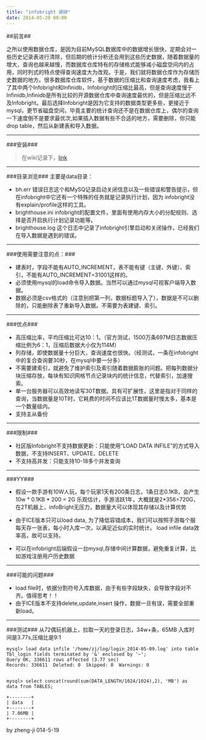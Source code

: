 ```yaml
---
title: "infobright 调研"
date: 2014-05-20 00:00
---
```


##前言##

之所以使用数据仓库，是因为目前MySQL数据库中的数据增长很快，定期会对一些历史记录表进行清除，但后期的统计分析还会用到这些历史数据，随着数据量的增大，查询也越来越慢，而数据库仓库特有的存储格式能够减小磁盘空间内的占用，同时列式的特点使得查询速度大为改观。于是，我们就将数据仓库作为存储历史数据的地方。很多数据库仓库软件，基于数据的压缩比和查询速度考虑，我看上了其中两个Infobright和Infinidb，Infobright的压缩比最高，但是查询速度慢于Infinidb,Infinidb是所有比较的开源数据仓库中查询速度最优的，但是压缩比远不及Infobright。最后选择Infobright是因为它支持的数据类型更多些，更接近于mysql，更节省磁盘空间，毕竟主要的统计查询还不是在数据仓库上，偶尔的查询一下速度倒不是要求最优次,如果插入数据有些不合适的地方，需要删除，你只能drop table，然后从新建表和导入数据。

---
###安装###
> 在wiki记录下，[link](http://wiki.zheng-ji.info/DB/info-bright.html)

---

###目录浏览###
主要是data目录：

* bh.err  错误日志这个和MySQ记录启动关闭信息以及一些错误和警告提示，但在infobright中它还有一个特殊的任务就是记录执行计划，因为 infobright没有explain/profile这样的工具。
* brighthouse.ini  infobright的配置文件，里面有使用内存大小的分配规则、选择是否开启执行计划记录功能等。
* brighthouse.log  这个日志中记录了infobright引擎启动和关闭操作，已经我们在导入数据是遇到的错误。

---

###使用需要注意的点：###

* 建表时，字段不能有AUTO_INCREMENT，表不能有键（主键、外键）、索引，不能有AUTO_INCREMENT=31001这样的。
* 必须使用mysql的load命令导入数据。当然可以通过mysql可视客户端导入数据。
* 数据必须是csv格式的（注意别把第一列，数据标题导入了），数据是不可以删除的，只能删除表了重新导入数据。不需要为表建键、索引。

---

###优点###
* 高压缩比率，平均压缩比可达10：1。（官方测试，1500万条697M日志数据压缩比例为6：1，压缩后数据大小仅为114M）
* 列存储，即使数据量十分巨大，查询速度也很快。（经测试，一条在infobright中的复合查询要30秒，在mysql中要一分多）
* 不需要建索引，就避免了维护索引及索引随着数据膨胀的问题。把每列数据分块压缩存放，每块有知识网格节点记录块内的统计信息，代替索引，加速搜索。
* 单一台服务器可以高效地读写30T数据。具有可扩展性，这里是指对于同样的查询，当数据量是10T时，它耗费的时间不应该比1T数据量时慢太多，基本是一个数量级内。
* 支持主从备份
---

###限制###
+ 社区版Infobright不支持数据更新：只能使用“LOAD DATA INFILE”的方式导入数据，不支持INSERT、UPDATE、DELETE
+ 不支持高并发：只能支持10-18多个并发查询

---

###YY###
* 假设一款手游有10W人玩，每个玩家1天有200条日志，1条日志0.1KB，会产生
10w * 0.1KB * 200 = 2G 乐观估计，手游活跃1年，大概就是2*356=720G，
在2T机器上，infoBright无压力，数据量大可以体现其存储以及计算优势

* 由于ICE版本只可以load data, 为了降低容错成本，我们可以按照手游每个服每天存一张表，每小时入库一次，以满足近似的实时统计。
load infile data效率高，故可以支持。

* 可以在infobright后端假设一台mysql,存储中间计算数据，避免重复计算，比如游戏注册用户历史数据

---

###可能的问题###

* load file时，依据分割符号入库数据，由于有些字段缺失，会导致字段对不齐。值得思考！！
* 由于ICE版本不支持delete,update,insert 操作，数据一旦有误，需要全部重新load。

---

###测试###
从72偶玩机器上，拉取一天的登录日志，34w+条，65MB 入库时间是3.77s,压缩比是9:1

```
mysql> load data infile '/home/zj/log/login_2014-05-09.log' into table Tbl_login fields terminated by '&' enclosed by '~';
Query OK, 336611 rows affected (3.77 sec)
Records: 336611  Deleted: 0  Skipped: 0  Warnings: 0


mysql> select concat(round(sum(DATA_LENGTH/1024/1024),2), 'MB') as data from TABLES;

+--------+
| data   |
+--------+
| 7.06MB |
+--------+

```

by zheng-ji 
014-5-19
